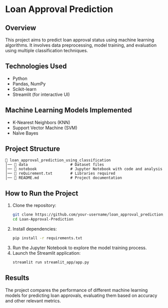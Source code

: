 # Loan Approval Prediction

## Overview
This project aims to predict loan approval status using machine learning algorithms. It involves data preprocessing, model training, and evaluation using multiple classification techniques.

## Technologies Used
- Python
- Pandas, NumPy
- Scikit-learn
- Streamlit (for interactive UI)

## Machine Learning Models Implemented
- K-Nearest Neighbors (KNN)
- Support Vector Machine (SVM)
- Naïve Bayes

## Project Structure
```
📂 loan_approval_prediction_using_classification
│── 📂 data                   # Dataset files
│── 📂 notebook               # Jupyter Notebook with code and analysis
│── 📄 reQuirement.txt        # Libraries required
│── 📄 README.md              # Project documentation
```

## How to Run the Project
1. Clone the repository:
   ```sh
   git clone https://github.com/your-username/loan_approval_prediction_using_classification.git
   cd Loan-Approval-Prediction
   ```
2. Install dependencies:
   ```sh
   pip install -r requirements.txt
   ```
3. Run the Jupyter Notebook to explore the model training process.
4. Launch the Streamlit application:
   ```sh
   streamlit run streamlit_app/app.py
   ```

## Results
The project compares the performance of different machine learning models for predicting loan approvals, evaluating them based on accuracy and other relevant metrics.

